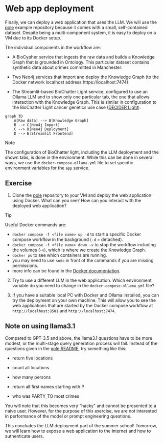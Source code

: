 # Web app deployment

Finally, we can deploy a web application that uses the LLM. We will use the
[pole](https://github.com/biocypher/pole) example repository because it comes
with a small, self-contained dataset. Despite being a multi-component system, it
is easy to deploy on a VM due to its Docker setup.

The individual components in the workflow are:

- A BioCypher service that ingests the raw data and builds a Knowledge Graph
that is grounded in Ontology. This particular dataset contains synthetic data
about crimes committed in Manchester.

- Two Neo4j services that import and deploy the Knowledge Graph (to the
Docker network localhost address https://localhost:7474).

- The Streamlit-based BioChatter Light service, configured to use an Ollama LLM
and to show only one particular tab, the one that allows interaction with the
Knowledge Graph. This is similar in configuration to the BioChatter Light cancer
genetics use case ([DECIDER Light](https://decider-light.biochatter.org)).

```mermaid
graph TD
    A[Raw data] --> B[Knowledge Graph]
    B --> C[Neo4j Import]
    C --> D[Neo4j Deployment]
    D --> E[Streamlit Frontend]
```

> [!NOTE]
> The configuration of BioChatter light, including the LLM deployment and the
> shown tabs, is done in the environment. While this can be done in several
> ways, we use the `docker-compose-ollama.yml` file to set specific environment
> variables for the `app` service.

## Exercise

1. Clone the [pole](https://github.com/biocypher/pole) repository to your VM and
deploy the web application using Docker. What can you see? How can you interact
with the deployed web application?

> [!TIP]
> Useful Docker commands are:
> - `docker compose -f <file name> up -d` to start a specific Docker compose
> workflow in the background (`-d` = detached).
> - `docker compose -f <file name> down -v` to stop the workflow including the
> volumes (`-v`), which is where we create the Knowledge Graph.
> - `docker ps` to see which containers are running.
> - you may need to use `sudo` in front of the commands if you are missing
> permissions.
> - more info can be found in the [Docker
> documentation](https://docs.docker.com/compose/).

2. Try to use a different LLM in the web application. Which environment
variable do you need to change in the `docker-compose-ollama.yml` file?

3. If you have a suitable local PC with Docker and Ollama installed, you can try
the deployment on your own machine. This will allow you to see the web
applications that are started by the Docker compose workflow at
`http://localhost:8501` and `http://localhost:7474`.

## Note on using llama3.1

Compared to GPT-3.5 and above, the llama3.1 questions have to be more modest, or
the multi-stage query generation process will fail. Instead of the questions
given in the [pole README](https://github.com/biocypher/pole), try something
like this:

- return five locations

- count all locations

- how many persons

- return all first names starting with P

- who was PARTY_TO most crimes

You will note that this becomes very "hacky" and cannot be presented to a naive
user. However, for the purpose of this exercise, we are not interested in
performance of the model or prompt engineering questions.

This concludes the LLM deployment part of the summer school! Tomorrow, we will
learn how to expose a web application to the internet and how to authenticate
users.